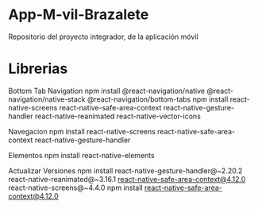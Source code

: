 # App-M-vil-Brazalete
Repositorio del proyecto integrador, de la aplicación móvil 


# Librerias
Bottom Tab Navigation 
npm install @react-navigation/native @react-navigation/native-stack @react-navigation/bottom-tabs
npm install react-native-screens react-native-safe-area-context react-native-gesture-handler react-native-reanimated react-native-vector-icons


Navegacion
npm install react-native-screens react-native-safe-area-context react-native-gesture-handler


Elementos
npm install react-native-elements



Actualizar Versiones 
npm install react-native-gesture-handler@~2.20.2 react-native-reanimated@~3.16.1 react-native-safe-area-context@4.12.0 react-native-screens@~4.4.0
npm install react-native-safe-area-context@4.12.0

